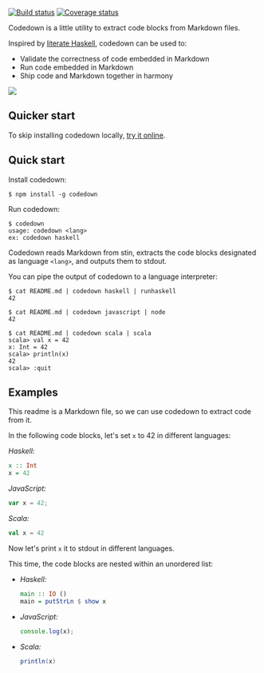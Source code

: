[![Build status](https://travis-ci.org/earldouglas/codedown.svg?branch=master)](https://travis-ci.org/earldouglas/codedown)
[![Coverage status](https://coveralls.io/repos/github/earldouglas/codedown/badge.svg?branch=master)](https://coveralls.io/github/earldouglas/codedown?branch=master)

Codedown is a little utility to extract code blocks from Markdown files.

Inspired by [literate Haskell][1], codedown can be used to:

* Validate the correctness of code embedded in Markdown
* Run code embedded in Markdown
* Ship code and Markdown together in harmony

![](codedown.gif)

## Quicker start

To skip installing codedown locally, [try it online][2].

## Quick start

Install codedown:

```
$ npm install -g codedown
```

Run codedown:

```
$ codedown
usage: codedown <lang>
ex: codedown haskell
```

Codedown reads Markdown from stin, extracts the code blocks designated
as language `<lang>`, and outputs them to stdout.

You can pipe the output of codedown to a language interpreter:

```
$ cat README.md | codedown haskell | runhaskell
42
```

```
$ cat README.md | codedown javascript | node
42
```

```
$ cat README.md | codedown scala | scala
scala> val x = 42
x: Int = 42
scala> println(x)
42
scala> :quit
```

## Examples

This readme is a Markdown file, so we can use codedown to extract code
from it.

In the following code blocks, let's set `x` to 42 in different
languages:

*Haskell:*

```haskell
x :: Int
x = 42
```

*JavaScript:*

```javascript
var x = 42;
```

*Scala:*

```scala
val x = 42
```

Now let's print `x` it to stdout in different languages.

This time, the code blocks are nested within an unordered list:

* *Haskell:*

  ```haskell
  main :: IO ()
  main = putStrLn $ show x
  ```

* *JavaScript:*

  ```javascript
  console.log(x);
  ```

* *Scala:*

  ```scala
  println(x)
  ```

[1]: https://wiki.haskell.org/Literate_programming
[2]: http://earldouglas.github.io/codedown/

